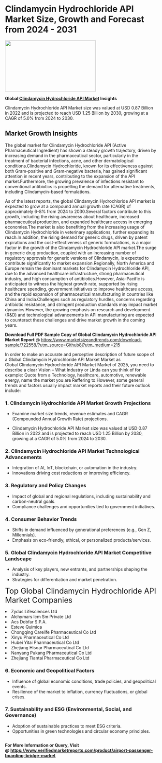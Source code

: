 <H1>Clindamycin Hydrochloride API Market Size, Growth and Forecast from 2024 - 2031</H1><img class="aligncenter size-medium wp-image-584254" src="https://thirdeyenews.in/wp-content/uploads/2024/09/Global-Market-Research-300x168.jpeg" alt="" width="300" height="168" /><p><strong>Global&nbsp;<a href="https://www.marketsizeandtrends.com/download-sample/722558/?utm_source=Github8j?utm_medium=215">Clindamycin Hydrochloride API Market</a> Insights</strong></p><p>Clindamycin Hydrochloride API Market size was valued at USD 0.87 Billion in 2022 and is projected to reach USD 1.25 Billion by 2030, growing at a CAGR of 5.0% from 2024 to 2030.</p><p><h2>Market Growth Insights</h2> <p>The global market for Clindamycin Hydrochloride API (Active Pharmaceutical Ingredient) has shown a steady growth trajectory, driven by increasing demand in the pharmaceutical sector, particularly in the treatment of bacterial infections, acne, and other dermatological conditions.Clindamycin Hydrochloride, known for its effectiveness against both Gram-positive and Gram-negative bacteria, has gained significant attention in recent years, contributing to the expansion of the API market.Furthermore, the growing prevalence of infections resistant to conventional antibiotics is propelling the demand for alternative treatments, including Clindamycin-based formulations.</p> <p>As of the latest reports, the global Clindamycin Hydrochloride API market is expected to grow at a compound annual growth rate (CAGR) of approximately 6-8% from 2024 to 2030.Several factors contribute to this growth, including the rising awareness about healthcare, increased pharmaceutical production, and expanded healthcare access in emerging economies.The market is also benefiting from the increasing usage of Clindamycin Hydrochloride in veterinary applications, further expanding its reach.In addition, the rising demand for generic drugs, driven by patent expirations and the cost-effectiveness of generic formulations, is a major factor in the growth of the Clindamycin Hydrochloride API market.The surge in generic drug production, coupled with an increasing number of regulatory approvals for generic versions of Clindamycin, is expected to contribute significantly to market expansion.Regionally, North America and Europe remain the dominant markets for Clindamycin Hydrochloride API, due to the advanced healthcare infrastructure, strong pharmaceutical industry, and high consumption of antibiotics.However, Asia-Pacific is anticipated to witness the highest growth rate, supported by rising healthcare spending, government initiatives to improve healthcare access, and the rapid expansion of pharmaceutical manufacturing in countries like China and India.Challenges such as regulatory hurdles, concerns regarding antibiotic resistance, and stringent production standards may impact market dynamics.However, the growing emphasis on research and development (R&D) and technological advancements in API manufacturing are expected to counteract these challenges and drive market growth in the coming years.</p> <p><span class=""><strong>Download Full PDF Sample Copy of Global Clindamycin Hydrochloride API Market Report</strong> @ <a href="https://www.marketsizeandtrends.com/download-sample/722558/?utm_source=Github8j?utm_medium=215" target="_blank">https://www.marketsizeandtrends.com/download-sample/722558/?utm_source=Github8j?utm_medium=215</a></span></p><p>In order to make an accurate and perceptive description of future scope of a Global&nbsp;Clindamycin Hydrochloride API Market Market as Global&nbsp;Clindamycin Hydrochloride API Market Market of 2025, you need to describe a clear Vision &ndash; What Industry or Linda can you think of for example: Quote from a Technology, healthcare, automotive, renewable energy, name the market you are Reffering to.However, some general trends and factors usually impact market reports and their future outlook include:</p><h3>1.&nbsp;<strong>Clindamycin Hydrochloride API Market Growth Projections</strong></h3><ul><li>Examine market size trends, revenue estimates and CAGR (Compounded Annual Growth Rate) projections.</li><li><p>Clindamycin Hydrochloride API Market size was valued at USD 0.87 Billion in 2022 and is projected to reach USD 1.25 Billion by 2030, growing at a CAGR of 5.0% from 2024 to 2030.</p></li></ul><h3>2.&nbsp;<strong>Clindamycin Hydrochloride API Market Technological Advancements</strong></h3><ul><li>Integration of AI, IoT, blockchain, or automation in the industry.</li><li>Innovations driving cost reductions or improving efficiency.</li></ul><h3>3.&nbsp;<strong>Regulatory and Policy Changes</strong></h3><ul><li>Impact of global and regional regulations, including sustainability and carbon-neutral goals.</li><li>Compliance challenges and opportunities tied to government initiatives.</li></ul><h3>4.&nbsp;<strong>Consumer Behavior Trends</strong></h3><ul><li>Shifts in demand influenced by generational preferences (e.g., Gen Z, Millennials).</li><li>Emphasis on eco-friendly, ethical, or personalized products/services.</li></ul><h3>5.&nbsp;<strong>Global Clindamycin Hydrochloride API Market Competitive Landscape</strong></h3><ul><li>Analysis of key players, new entrants, and partnerships shaping the industry.</li><li>Strategies for differentiation and market penetration.</li></ul><p data-pm-slice="1 1 []"><span style="color: inherit; font-family: inherit; font-size: 25px;">Top Global Clindamycin Hydrochloride API Market Companies</span></p><div class="" data-test-id=""><p><li>Zydus Lifesciences Ltd</li><li> Alchymars Icm Sm Private Ltd</li><li> Acs Dobfar S.P.A.</li><li> Esteve Quimica</li><li> Chongqing Carelife Pharmaceutical Co Ltd</li><li> Xinyu Pharmaceutical Co Ltd</li><li> Hubei Yitai Pharmaceutical Co Ltd</li><li> Zhejiang Hisoar Pharmaceutical Co Ltd</li><li> Nanyang Pukang Pharmaceutical Co Ltd</li><li> Zhejiang Tiantai Pharmaceutical Co Ltd</li></p></div><h3>6.&nbsp;<strong>Economic and Geopolitical Factors</strong></h3><ul><li>Influence of global economic conditions, trade policies, and geopolitical events.</li><li>Resilience of the market to inflation, currency fluctuations, or global crises.</li></ul><h3>7.&nbsp;<strong>Sustainability and ESG (Environmental, Social, and Governance)</strong></h3><ul><li>Adoption of sustainable practices to meet ESG criteria.</li><li>Opportunities in green technologies and circular economy principles.</li></ul><h2><strong style="font-size: 14px;">For More Information or Query, Visit @&nbsp;</strong><a style="background-color: #ffffff; font-size: 14px;" href="https://www.marketsizeandtrends.com/report/clindamycin-hydrochloride-api-market/" target="_blank">https://www.verifiedmarketreports.com/product/airport-passenger-boarding-bridge-market</a></h2>